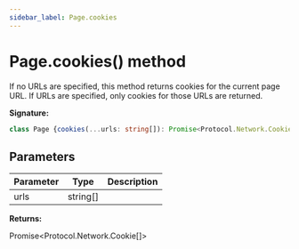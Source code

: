 ```yaml
---
sidebar_label: Page.cookies
---
```

# Page.cookies() method

If no URLs are specified, this method returns cookies for the current page URL. If URLs are specified, only cookies for those URLs are returned.

**Signature:**

```typescript
class Page {cookies(...urls: string[]): Promise<Protocol.Network.Cookie[]>;}
```

## Parameters

|  Parameter | Type | Description |
|  --- | --- | --- |
|  urls | string\[\] |  |

**Returns:**

Promise&lt;Protocol.Network.Cookie\[\]&gt;

